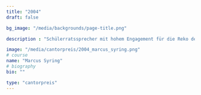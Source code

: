```yaml
---
title: "2004"
draft: false

bg_image: "/media/backgrounds/page-title.png"

description : "Schülerratssprecher mit hohem Engagement für die Reko des GCG, Organisator der Schülerdemonstrationen, Studium: Geschichte, Politikwissenschaften und Französisch in Halle, Doktorand an der Eberhard Karls Universität Tübingen"

image: "/media/cantorpreis/2004_marcus_syring.png"
# course
name: "Marcus Syring"
# biography
bio: ""

type: "cantorpreis"
---
```

